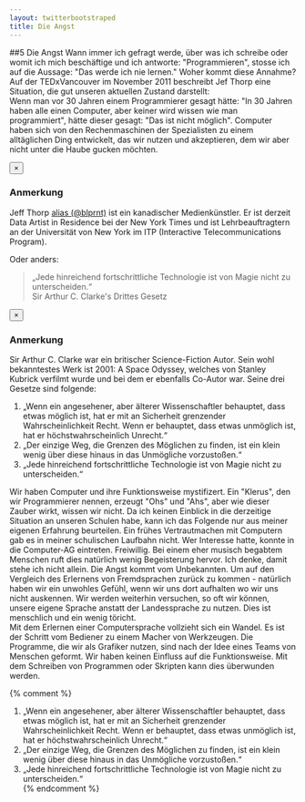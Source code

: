 ```yaml
---
layout: twitterbootstraped
title: Die Angst
---
```


##<a name="11"></a>5 Die Angst
Wann immer ich gefragt werde, über was ich schreibe oder womit ich mich beschäftige und ich antworte: "Programmieren", stosse ich auf die Aussage: "Das werde ich nie lernen." Woher kommt diese Annahme? Auf der TEDxVancouver im November 2011 beschreibt Jef Thorp eine Situation, die gut unseren aktuellen Zustand darstellt:  
Wenn man vor 30 Jahren einem Programmierer gesagt hätte: "In 30 Jahren haben alle einen Computer, aber keiner wird wissen wie man programmiert", hätte dieser gesagt: "Das ist nicht möglich". <a data-toggle="modal" href="#myModal1" ><i class="icon-asterisk"></i></a> Computer haben sich von den Rechenmaschinen der Spezialisten zu einem alltäglichen Ding entwickelt, das wir nutzen und akzeptieren, dem wir aber nicht unter die Haube gucken möchten. 
<div class="modal fade" id="myModal1">
    <script type="text/javascript">$(this).modal('hide');</script>
  <div class="modal-header">
    <button class="close" data-dismiss="modal">×</button>
    <h3>Anmerkung</h3>
  </div>
  <div class="modal-body">
    <p> Jeff Thorp <a href="http://blog.blprnt.com/">alias (@blprnt)</a> ist ein kanadischer Medienkünstler. Er ist derzeit Data Artist in Residence bei der New York Times und ist Lehrbeauftragtern an der Universität von New York im ITP (Interactive Telecommunications Program).</p>
  </div>
</div>

Oder anders:  

> „Jede hinreichend fortschrittliche Technologie ist von Magie nicht zu unterscheiden.“  
> Sir Arthur C. Clarke's Drittes Gesetz <a data-toggle="modal" href="#myModal2" ><i class="icon-asterisk"></i></a>  

<div class="modal fade" id="myModal2">
    <script type="text/javascript">$(this).modal('hide');</script>
  <div class="modal-header">
    <button class="close" data-dismiss="modal">×</button>
    <h3>Anmerkung</h3>
  </div>
  <div class="modal-body">
    <p>Sir Arthur C. Clarke war ein britischer Science-Fiction Autor. Sein wohl bekanntestes Werk ist 2001: A Space Odyssey, welches von Stanley Kubrick verfilmt wurde und bei dem er ebenfalls Co-Autor war. Seine drei Gesetze sind folgende:<br>

<ol>
	<li>„Wenn ein angesehener, aber älterer Wissenschaftler behauptet, dass etwas möglich ist, hat er mit an Sicherheit grenzender Wahrscheinlichkeit Recht. Wenn er behauptet, dass etwas unmöglich ist, hat er höchstwahrscheinlich Unrecht.“</li>
<li>„Der einzige Weg, die Grenzen des Möglichen zu finden, ist ein klein wenig über diese hinaus in das Unmögliche vorzustoßen.“</li>
<li>„Jede hinreichend fortschrittliche Technologie ist von Magie nicht zu unterscheiden.“ </li>
</ol> 
</p>
  </div>
</div>  

Wir haben Computer und ihre Funktionsweise mystifizert. Ein "Klerus", den wir Programmierer nennen, erzeugt "Ohs" und "Ahs", aber wie dieser Zauber wirkt, wissen wir nicht. Da ich keinen Einblick in die derzeitige Situation an unseren Schulen habe, kann ich das Folgende nur aus meiner eigenen Erfahrung beurteilen. Ein frühes Vertrautmachen mit Computern gab es in meiner schulischen Laufbahn nicht. Wer Interesse hatte, konnte in die Computer-AG eintreten. Freiwillig. Bei einem eher musisch begabtem Menschen ruft dies natürlich wenig Begeisterung hervor. Ich denke, damit stehe ich nicht allein. Die Angst kommt vom Unbekannten. Um auf den Vergleich des Erlernens von Fremdsprachen zurück zu kommen - natürlich haben wir ein unwohles Gefühl, wenn wir uns dort aufhalten wo wir uns nicht auskennen. Wir werden weiterhin versuchen, so oft wir können, unsere eigene Sprache anstatt der Landessprache zu nutzen. Dies ist menschlich und ein wenig töricht.  
Mit dem Erlernen einer Computersprache vollzieht sich ein Wandel. Es ist der Schritt vom Bediener zu einem Macher von Werkzeugen. Die Programme, die wir als Grafiker nutzen, sind nach der Idee eines Teams von Menschen geformt. Wir haben keinen Einfluss auf die Funktionsweise. Mit dem Schreiben von Programmen oder Skripten kann dies überwunden werden.    

{% comment %}
[^jt]: Jeff Thorp (@blprnt) ist ein kanadischer Medienkünstler. Er ist derzeit Data Artist in Residence bei der New York Times und ist Lehrbeauftragtern an der Universität von New York im ITP (Interactive Telecommunications Program).  
[^sacc]: Sir Arthur C. Clarke war ein britischer Sience-Fiction Autor. Sein wohl bekanntestes Werk ist 2001: A Space Odyssey welches von Stanley Kubrick verfilmt wurde und bei dem er ebenfalls Co-Autor war. Seine drei Gesetze sind folgende:  
1. „Wenn ein angesehener, aber älterer Wissenschaftler behauptet, dass etwas möglich ist, hat er mit an Sicherheit grenzender Wahrscheinlichkeit Recht. Wenn er behauptet, dass etwas unmöglich ist, hat er höchstwahrscheinlich Unrecht.“  
2. „Der einzige Weg, die Grenzen des Möglichen zu finden, ist ein klein wenig über diese hinaus in das Unmögliche vorzustoßen.“  
3. „Jede hinreichend fortschrittliche Technologie ist von Magie nicht zu unterscheiden.“  
{% endcomment %}

